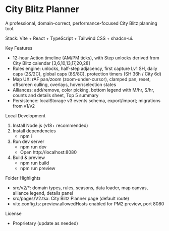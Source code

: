 # City Blitz Planner

A professional, domain-correct, performance-focused City Blitz planning tool.

Stack: Vite + React + TypeScript + Tailwind CSS + shadcn-ui.

Key Features
- 12-hour Action timeline (AM/PM ticks), with Step unlocks derived from City Blitz calendar [3,6,10,13,17,20,28]
- Rules engine: unlocks, half-step adjacency, first capture Lv1 SH, daily caps (2S/2C), global caps (8S/8C), protection timers (SH 36h / City 6d)
- Map UX: rAF pan/zoom (zoom-under-cursor), clamped pan, reset, offscreen culling, overlays, hover/selection states
- Alliances: add/remove, color picking, bottom legend with M/hr, S/hr, counts and details sheet, Top 5 summary
- Persistence: localStorage v3 events schema, export/import; migrations from v1/v2

Local Development
1) Install Node.js (v18+ recommended)
2) Install dependencies
   - npm i
3) Run dev server
   - npm run dev
   - Open http://localhost:8080
4) Build & preview
   - npm run build
   - npm run preview

Folder Highlights
- src/v2/*: domain types, rules, seasons, data loader, map canvas, alliance legend, details panel
- src/pages/V2.tsx: City Blitz Planner page (default route)
- vite.config.ts: preview.allowedHosts enabled for PM2 preview, port 8080

License
- Proprietary (update as needed)
